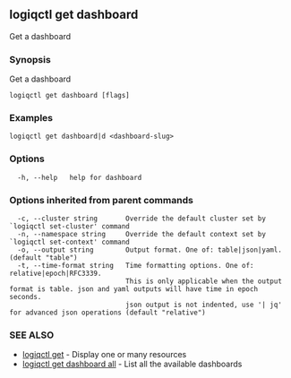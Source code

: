 ## logiqctl get dashboard

Get a dashboard

### Synopsis

Get a dashboard

```
logiqctl get dashboard [flags]
```

### Examples

```
logiqctl get dashboard|d <dashboard-slug>
```

### Options

```
  -h, --help   help for dashboard
```

### Options inherited from parent commands

```
  -c, --cluster string       Override the default cluster set by `logiqctl set-cluster' command
  -n, --namespace string     Override the default context set by `logiqctl set-context' command
  -o, --output string        Output format. One of: table|json|yaml. (default "table")
  -t, --time-format string   Time formatting options. One of: relative|epoch|RFC3339. 
                             This is only applicable when the output format is table. json and yaml outputs will have time in epoch seconds.
                             json output is not indented, use '| jq' for advanced json operations (default "relative")
```

### SEE ALSO

* [logiqctl get](logiqctl_get.md)	 - Display one or many resources
* [logiqctl get dashboard all](logiqctl_get_dashboard_all.md)	 - List all the available dashboards

